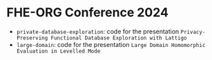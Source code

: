 # FHE-ORG Conference 2024

- `private-database-exploration`: code for the presentation `Privacy-Preserving Functional Database Exploration with Lattigo`
- `large-domain`: code for the presentation `Large Domain Homomorphic Evaluation in Levelled Mode`